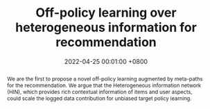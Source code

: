 ---
title:          "Off-policy learning over heterogeneous information for recommendation"
date:           2022-04-25 00:01:00 +0800
selected:       true
pub:            "the ACM Web Conference 2022"
pub_date:       "2022"
abstract: >-
  We are the first to propose a novel off-policy learning augmented by meta-paths for the recommendation. We argue that the Heterogeneous information network (HIN), which provides rich contextual information of items and user aspects, could scale the logged data contribution for unbiased target policy learning.
cover:          /paper_figure/off-policy.jpg
authors:
  - Xiangmeng Wang
  - Qian Li
  - Dianer Yu
  - Guandong Xu
links:
  Paper: https://dl.acm.org/doi/abs/10.1145/3485447.3512072
---